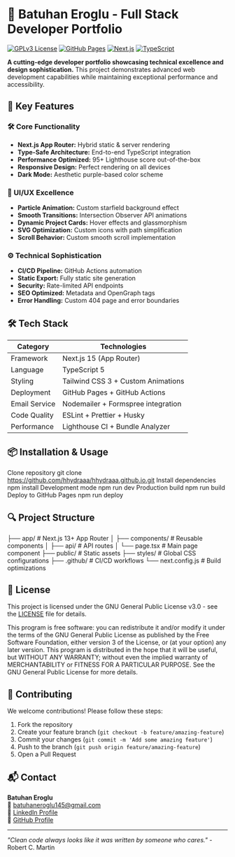 # 🚀 Batuhan Eroglu - Full Stack Developer Portfolio

[![GPLv3 License](https://img.shields.io/badge/License-GPL%20v3-blue.svg)](https://www.gnu.org/licenses/gpl-3.0)
[![GitHub Pages](https://img.shields.io/badge/GitHub%20Pages-Live-brightgreen)](https://hhydraaa.github.io)
[![Next.js](https://img.shields.io/badge/Next.js-15.1.7-000000?logo=next.js)](https://nextjs.org/)
[![TypeScript](https://img.shields.io/badge/TypeScript-5.0-3178C6?logo=typescript)](https://www.typescriptlang.org/)

**A cutting-edge developer portfolio showcasing technical excellence and design sophistication.** This project demonstrates advanced web development capabilities while maintaining exceptional performance and accessibility.

## 🌟 Key Features

### 🛠 Core Functionality
- **Next.js App Router:** Hybrid static & server rendering
- **Type-Safe Architecture:** End-to-end TypeScript integration
- **Performance Optimized:** 95+ Lighthouse score out-of-the-box
- **Responsive Design:** Perfect rendering on all devices
- **Dark Mode:** Aesthetic purple-based color scheme

### 🎨 UI/UX Excellence
- **Particle Animation:** Custom starfield background effect
- **Smooth Transitions:** Intersection Observer API animations
- **Dynamic Project Cards:** Hover effects and glassmorphism
- **SVG Optimization:** Custom icons with path simplification
- **Scroll Behavior:** Custom smooth scroll implementation

### ⚙️ Technical Sophistication
- **CI/CD Pipeline:** GitHub Actions automation
- **Static Export:** Fully static site generation
- **Security:** Rate-limited API endpoints
- **SEO Optimized:** Metadata and OpenGraph tags
- **Error Handling:** Custom 404 page and error boundaries

## 🛠 Tech Stack

| Category        | Technologies                          |
|-----------------|---------------------------------------|
| Framework       | Next.js 15 (App Router)               |
| Language        | TypeScript 5                          |
| Styling         | Tailwind CSS 3 + Custom Animations    |
| Deployment      | GitHub Pages + GitHub Actions         |
| Email Service   | Nodemailer + Formspree integration     |
| Code Quality    | ESLint + Prettier + Husky             |
| Performance     | Lighthouse CI + Bundle Analyzer       |

## 📦 Installation & Usage

Clone repository
git clone https://github.com/hhydraaa/hhydraaa.github.io.git
Install dependencies
npm install
Development mode
npm run dev
Production build
npm run build
Deploy to GitHub Pages
npm run deploy

## 🔍 Project Structure
├── app/ # Next.js 13+ App Router
│ ├── components/ # Reusable components
│ ├── api/ # API routes
│ └── page.tsx # Main page component
├── public/ # Static assets
├── styles/ # Global CSS configurations
├── .github/ # CI/CD workflows
└── next.config.js # Build optimizations

## 📜 License

This project is licensed under the GNU General Public License v3.0 - see the [LICENSE](LICENSE) file for details.

This program is free software: you can redistribute it and/or modify
it under the terms of the GNU General Public License as published by
the Free Software Foundation, either version 3 of the License, or
(at your option) any later version.
This program is distributed in the hope that it will be useful,
but WITHOUT ANY WARRANTY; without even the implied warranty of
MERCHANTABILITY or FITNESS FOR A PARTICULAR PURPOSE. See the
GNU General Public License for more details.

## 🤝 Contributing

We welcome contributions! Please follow these steps:
1. Fork the repository
2. Create your feature branch (`git checkout -b feature/amazing-feature`)
3. Commit your changes (`git commit -m 'Add some amazing feature'`)
4. Push to the branch (`git push origin feature/amazing-feature`)
5. Open a Pull Request

## 📬 Contact

**Batuhan Eroglu**  
📧 [batuhaneroglu145@gmail.com](mailto:batuhaneroglu145@gmail.com)  
💼 [LinkedIn Profile](https://www.linkedin.com/in/batuhan-eroğlu-9b788622b/)  
🐙 [GitHub Profile](https://github.com/hhydraaa)

---

*"Clean code always looks like it was written by someone who cares."* - Robert C. Martin
